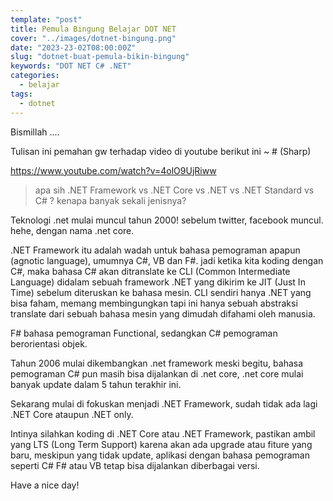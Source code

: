 ```yaml
---
template: "post"
title: Pemula Bingung Belajar DOT NET
cover: "../images/dotnet-bingung.png"
date: "2023-23-02T08:00:00Z"
slug: "dotnet-buat-pemula-bikin-bingung"
keywords: "DOT NET C# .NET"
categories:
  - belajar
tags:
  - dotnet
---
```


Bismillah ....

Tulisan ini pemahan gw terhadap video di youtube berikut ini ~ # (Sharp)

https://www.youtube.com/watch?v=4olO9UjRiww

> apa sih .NET Framework vs .NET Core vs .NET vs .NET Standard vs C# ? kenapa banyak sekali jenisnya?

Teknologi .net mulai muncul tahun 2000! sebelum twitter, facebook muncul. hehe, dengan nama .net core.

.NET Framework itu adalah wadah untuk bahasa pemograman apapun (agnotic language), umumnya C#, VB dan F#. jadi ketika kita koding dengan C#, maka bahasa C# akan ditranslate ke CLI (Common Intermediate Language) didalam sebuah framework .NET yang dikirim ke JIT (Just In Time) sebelum diteruskan ke bahasa mesin. CLI sendiri hanya .NET yang bisa faham, memang membingungkan tapi ini hanya sebuah abstraksi translate dari sebuah bahasa mesin yang dimudah difahami oleh manusia.

F# bahasa pemograman Functional, sedangkan C# pemograman berorientasi objek.

Tahun 2006 mulai dikembangkan .net framework meski begitu, bahasa pemograman C# pun masih bisa dijalankan di .net core, .net core mulai banyak update dalam 5 tahun terakhir ini.

Sekarang mulai di fokuskan menjadi .NET Framework, sudah tidak ada lagi .NET Core ataupun .NET only.

Intinya silahkan koding di .NET Core atau .NET Framework, pastikan ambil yang LTS (Long Term Support) karena akan ada upgrade atau fiture yang baru, meskipun yang tidak update, aplikasi dengan bahasa pemograman seperti C# F# atau VB tetap bisa dijalankan diberbagai versi.

Have a nice day!